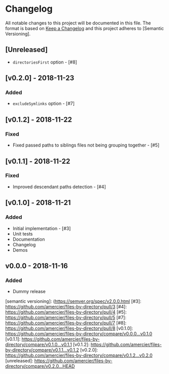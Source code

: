 # Changelog

All notable changes to this project will be documented in this file. The format is based on
[Keep a Changelog] and this project adheres to [Semantic Versioning].

## [Unreleased]

- `directoriesFirst` option - [#8]

## [v0.2.0] - 2018-11-23

### Added

- `excludeSymlinks` option - [#7]

## [v0.1.2] - 2018-11-22

### Fixed

- Fixed passed paths to siblings files not being grouping together - [#5]

## [v0.1.1] - 2018-11-22

### Fixed

- Improved descendant paths detection - [#4]

## [v0.1.0] - 2018-11-21

### Added

- Initial implementation - [#3]
- Unit tests
- Documentation
- Changelog
- Demos

## v0.0.0 - 2018-11-16

### Added

- Dummy release

[keep a changelog]: https://keepachangelog.com/en/1.0.0/
[semantic versioning]: (https://semver.org/spec/v2.0.0.html
[#3]: https://github.com/amercier/files-by-directory/pull/3
[#4]: https://github.com/amercier/files-by-directory/pull/4
[#5]: https://github.com/amercier/files-by-directory/pull/5
[#7]: https://github.com/amercier/files-by-directory/pull/7
[#8]: https://github.com/amercier/files-by-directory/pull/8
[v0.1.0]: https://github.com/amercier/files-by-directory/compare/v0.0.0...v0.1.0
[v0.1.1]: https://github.com/amercier/files-by-directory/compare/v0.1.0...v0.1.1
[v0.1.2]: https://github.com/amercier/files-by-directory/compare/v0.1.1...v0.1.2
[v0.2.0]: https://github.com/amercier/files-by-directory/compare/v0.1.2...v0.2.0
[unreleased]: https://github.com/amercier/files-by-directory/compare/v0.2.0...HEAD
